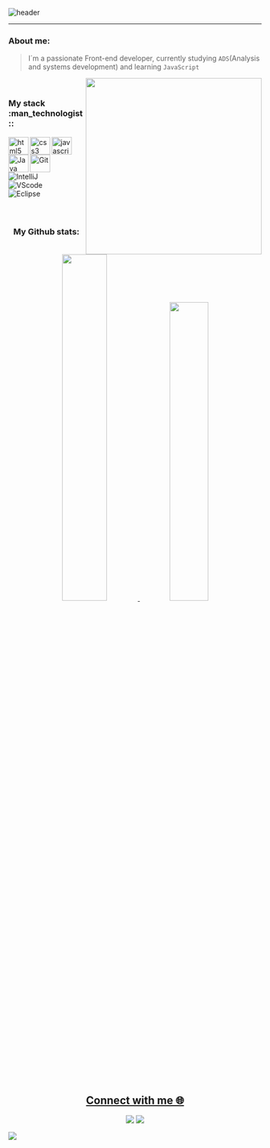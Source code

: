 ![header](https://capsule-render.vercel.app/api?type=rect&color=0:FFF853,25:909092,50:4c4c4c,75:313031,100:1e1e1e&height=60&text=%Hi%20there%,%20I'm%20Renato%20Nunes!&animation=fadeIn&fontColor=ffffff&fontSize=25&fontAlign=50&fontAlignY=55)
<hr>
<h3>About me:</h3>

> I´m a passionate Front-end developer, currently studying `ADS`(Analysis and systems development) and learning `JavaScript`

<p align="right" > <img src=https://github.com/renatonunesan/renatonunesan/assets/153360955/cc9a4127-c830-44fb-858f-63d2cc095df2 width="350px" align="right" /> </p>

<br>
<h3>My stack :man_technologist::</h3>

<div align="left">
  <img align="left" alt="html5" height="35" width="40" src="https://cdn.jsdelivr.net/gh/devicons/devicon/icons/html5/html5-original.svg">
  <img align="left" alt="css3" height="35" width="40" src="https://cdn.jsdelivr.net/gh/devicons/devicon/icons/css3/css3-original.svg">
  <img align="left" alt="javascript" height="35" width="40" src="https://cdn.jsdelivr.net/gh/devicons/devicon/icons/javascript/javascript-original.svg">
  <img align="left" alt="Java"  height="35" width="40" src="https://cdn.jsdelivr.net/gh/devicons/devicon/icons/java/java-original.svg">
  <img align="left" alt="Git" height="35" width="40" src="https://cdn.jsdelivr.net/gh/devicons/devicon/icons/git/git-original.svg">
<br>  
<br>
  <img alt="IntelliJ" style="padding-right:10px;" src="https://img.shields.io/badge/IntelliJ_IDEA-000000.svg?style=for-the-badge&logo=intellij-idea&logoColor=white"/>
   <br>
   <img alt="VScode" style="padding-right:10px;" src="https://img.shields.io/badge/Visual_Studio_Code-0078D4?style=for-the-badge&logo=visual%20studio%20code&logoColor=white"/> 
  <img alt="Eclipse" style="padding-right:10px;" src="https://img.shields.io/badge/Eclipse-2C2255?style=for-the-badge&logo=eclipse&logoColor=white"/> 
  <br>
</div>

<br>
<br>

<h3 align="center">My Github stats:</h3>

<div align="center">
  <a href="https://github.com/renatonunesan">
   <img width="42%" src="https://github-readme-stats.vercel.app/api?username=renatonunesan&bg_color=1e1e1e&text_color=4c4c4c&title_color=FFF853&layout=compact&theme=algolia&langs_count=7&hide_border=true"/>
   <img width="39%" src="https://github-readme-stats.vercel.app/api/top-langs/?username=renatonunesan&bg_color=1e1e1e&text_color=4c4c4c&title_color=FFF853&layout=compact&theme=algolia&langs_count=7&hide_border=true"/>

<h2 align="center">Connect with me 🌐 </h2>

<div> 

  <a href="https://www.linkedin.com/in/renatonunesan/" target="_blank"><img src="https://img.shields.io/badge/LinkedIn-0077B5?style=for-the-badge&logo=linkedin&logoColor=white" target="_blank"></a> 
<a href ="mailto:renatonunesan@gmail.com"><img src="https://img.shields.io/badge/Gmail-D14836?style=for-the-badge&logo=gmail&logoColor=white" target="_blank"></a> 
  
</div>
   
<p align="left">
<img src="https://capsule-render.vercel.app/api?type=waving&color=0:ACC6E7,25:4FC0E7,50:2766D2,75:162937,100:0B0E0E&reversal=true&height=100&section=footer"/>
</p>
